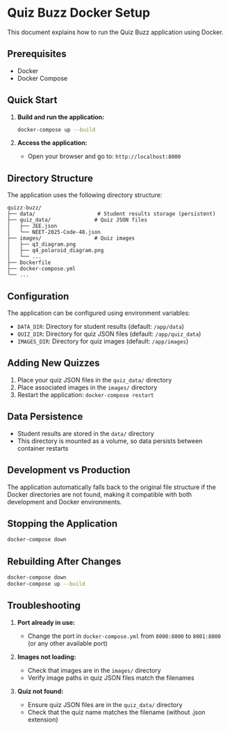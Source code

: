 # Quiz Buzz Docker Setup

This document explains how to run the Quiz Buzz application using Docker.

## Prerequisites

- Docker
- Docker Compose

## Quick Start

1. **Build and run the application:**
   ```bash
   docker-compose up --build
   ```

2. **Access the application:**
   - Open your browser and go to: `http://localhost:8000`

## Directory Structure

The application uses the following directory structure:

```
quizz-buzz/
├── data/                    # Student results storage (persistent)
├── quiz_data/              # Quiz JSON files
│   ├── JEE.json
│   └── NEET-2025-Code-48.json
├── images/                 # Quiz images
│   ├── q3_diagram.png
│   ├── q4_polaroid_diagram.png
│   └── ...
├── Dockerfile
├── docker-compose.yml
└── ...
```

## Configuration

The application can be configured using environment variables:

- `DATA_DIR`: Directory for student results (default: `/app/data`)
- `QUIZ_DIR`: Directory for quiz JSON files (default: `/app/quiz_data`)
- `IMAGES_DIR`: Directory for quiz images (default: `/app/images`)

## Adding New Quizzes

1. Place your quiz JSON files in the `quiz_data/` directory
2. Place associated images in the `images/` directory
3. Restart the application: `docker-compose restart`

## Data Persistence

- Student results are stored in the `data/` directory
- This directory is mounted as a volume, so data persists between container restarts

## Development vs Production

The application automatically falls back to the original file structure if the Docker directories are not found, making it compatible with both development and Docker environments.

## Stopping the Application

```bash
docker-compose down
```

## Rebuilding After Changes

```bash
docker-compose down
docker-compose up --build
```

## Troubleshooting

1. **Port already in use:**
   - Change the port in `docker-compose.yml` from `8000:8000` to `8001:8000` (or any other available port)

2. **Images not loading:**
   - Check that images are in the `images/` directory
   - Verify image paths in quiz JSON files match the filenames

3. **Quiz not found:**
   - Ensure quiz JSON files are in the `quiz_data/` directory
   - Check that the quiz name matches the filename (without .json extension)